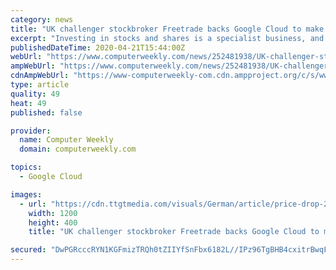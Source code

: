 ```yaml
---
category: news
title: "UK challenger stockbroker Freetrade backs Google Cloud to make investing more inclusive"
excerpt: "Investing in stocks and shares is a specialist business, and one the team at commission-free trading app Freetrade has spent the past two years lowering the barriers of entry to, with the help of Google’s public cloud platform. Specifically, the firm is focused on making stockbroking accessible to individual investors by allowing them to ..."
publishedDateTime: 2020-04-21T15:44:00Z
webUrl: "https://www.computerweekly.com/news/252481938/UK-challenger-stockbroker-Freetrade-backs-Google-Cloud-to-make-investing-more-inclusive"
ampWebUrl: "https://www.computerweekly.com/news/252481938/UK-challenger-stockbroker-Freetrade-backs-Google-Cloud-to-make-investing-more-inclusive?amp=1"
cdnAmpWebUrl: "https://www-computerweekly-com.cdn.ampproject.org/c/s/www.computerweekly.com/news/252481938/UK-challenger-stockbroker-Freetrade-backs-Google-Cloud-to-make-investing-more-inclusive?amp=1"
type: article
quality: 49
heat: 49
published: false

provider:
  name: Computer Weekly
  domain: computerweekly.com

topics:
  - Google Cloud

images:
  - url: "https://cdn.ttgtmedia.com/visuals/German/article/price-drop-2-adobe.jpg"
    width: 1200
    height: 400
    title: "UK challenger stockbroker Freetrade backs Google Cloud to make investing more inclusive"

secured: "DwPGRcccRYN1KGFmizTRQh0tZIIYfSnFbx6182L//IPz96TgBHB4cxitrBwqF9zakfrrclRl6sRJ/fBbOkjZd/s28xcPPq7DvOoFMhcBvDeO12sx8AK0SLRVBuosBora5LoQjm7njeEKfB0ET0tEtIewYEJM4jyAfMvp2Si0Juku/fFYawEB0qXNdKEQKfV1N1kIERFqV+ReAayjHfGgstdUpRSZQ/7RQt8Db6nFUJxnAnXPENck4Gd/o0rbmi9sDYmJDSJLJjS0VeiofRuMQ3Lb6yHMDHwv7+70P0hxleod7V4ovbRzFJ5J6Zek2j+oRqpKmbadvSj9JsybAu2KtzJpLrJu5wOIuHFb41trfKfHKwS6chaPG5C2W/9D/Ck+0J5DyR5bqcNp69YggKyn5MjnpfkA28+cnWpfFanEGbg5zzb2v1uKgZ1x7lS+3uWTWh4pQea8MgCvaHBTjsJEJvqsXE92MUfvz7FqbQf+wEY=;KIVeVyaO2jAeZv1Dve5Dgg=="
---
```


